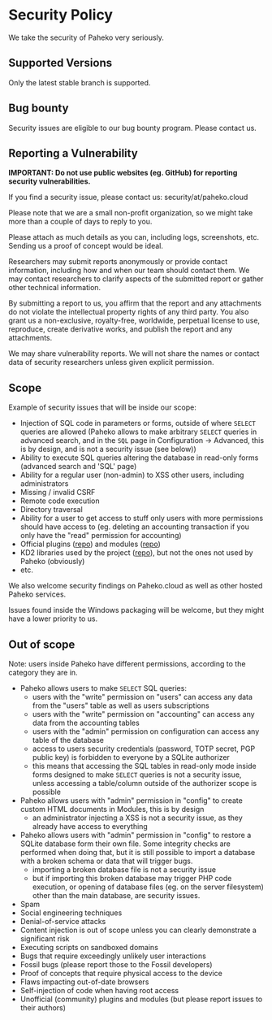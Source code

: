 # Security Policy

We take the security of Paheko very seriously.

## Supported Versions

Only the latest stable branch is supported.

## Bug bounty

Security issues are eligible to our bug bounty program. Please contact us.

## Reporting a Vulnerability

**IMPORTANT: Do not use public websites (eg. GitHub) for reporting security vulnerabilities.**

If you find a security issue, please contact us: security/at/paheko.cloud

Please note that we are a small non-profit organization, so we might take more than a couple of days to reply to you.

Please attach as much details as you can, including logs, screenshots, etc. Sending us a proof of concept would be ideal.

Researchers may submit reports anonymously or provide contact information, including how and when our team should contact them. We may contact researchers to clarify aspects of the submitted report or gather other technical information.

By submitting a report to us, you affirm that the report and any attachments do not violate the intellectual property rights of any third party. You also grant us a non-exclusive, royalty-free, worldwide, perpetual license to use, reproduce, create derivative works, and publish the report and any attachments.

We may share vulnerability reports. We will not share the names or contact data of security researchers unless given explicit permission.

## Scope

Example of security issues that will be inside our scope:

* Injection of SQL code in parameters or forms, outside of where `SELECT` queries are allowed (Paheko allows to make arbitrary `SELECT` queries in advanced search, and in the `SQL` page in Configuration -> Advanced, this is by design, and is not a security issue (see below))
* Ability to execute SQL queries altering the database in read-only forms (advanced search and 'SQL' page)
* Ability for a regular user (non-admin) to XSS other users, including administrators
* Missing / invalid CSRF
* Remote code execution
* Directory traversal
* Ability for a user to get access to stuff only users with more permissions should have access to (eg. deleting an accounting transaction if you only have the "read" permission for accounting)
* Official plugins ([repo](https://fossil.kd2.org/paheko-plugins/)) and modules ([repo](https://fossil.kd2.org/paheko-modules/))
* KD2 libraries used by the project ([repo](https://fossil.kd2.org/kd2fw/)), but not the ones not used by Paheko (obviously)
* etc.

We also welcome security findings on Paheko.cloud as well as other hosted Paheko services.

Issues found inside the Windows packaging will be welcome, but they might have a lower priority to us.

## Out of scope

Note: users inside Paheko have different permissions, according to the category they are in.

* Paheko allows users to make `SELECT` SQL queries:
  * users with the "write" permission on "users" can access any data from the "users" table as well as users subscriptions
  * users with the "write" permission on "accounting" can access any data from the accounting tables
  * users with the "admin" permission on configuration can access any table of the database
  * access to users security credentials (password, TOTP secret, PGP public key) is forbidden to everyone by a SQLite authorizer
  * this means that accessing the SQL tables in read-only mode inside forms designed to make `SELECT` queries is not a security issue, unless accessing a table/column outside of the authorizer scope is possible
* Paheko allows users with "admin" permission in "config" to create custom HTML documents in Modules, this is by design
  * an administrator injecting a XSS is not a security issue, as they already have access to everything
* Paheko allows users with "admin" permission in "config" to restore a SQLite database form their own file. Some integrity checks are performed when doing that, but it is still possible to import a database with a broken schema or data that will trigger bugs.
  * importing a broken database file is not a security issue
  * but if importing this broken database may trigger PHP code execution, or opening of database files (eg. on the server filesystem) other than the main database, are security issues.
* Spam
* Social engineering techniques
* Denial-of-service attacks
* Content injection is out of scope unless you can clearly demonstrate a significant risk
* Executing scripts on sandboxed domains
* Bugs that require exceedingly unlikely user interactions
* Fossil bugs (please report those to the Fossil developers)
* Proof of concepts that require physical access to the device
* Flaws impacting out-of-date browsers
* Self-injection of code when having root access
* Unofficial (community) plugins and modules (but please report issues to their authors)

